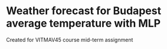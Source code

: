 # Weather forecast for Budapest average temperature with MLP
Created for VITMAV45 course mid-term assignment
